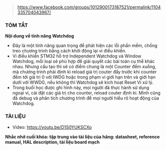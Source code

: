 > https://www.facebook.com/groups/1012900173187521/permalink/1104335704043967/

### TÓM TẮT 
**Nội dung về tính năng Watchdog**

- Đây là một tính năng quan trọng để phát hiện các lỗi phần mềm, chống treo chương trình bằng cách khởi động lại vi điều khiển.
- Vi điều khiển STM32 hỗ trợ Independent Watchdog và Window Watchdog, mỗi loại sẽ phù hợp để giải quyết các bài toán cụ thể khác nhau. Nhưng cấu tạo thì sẽ có điểm chung là một Counter đếm xuống, mà chương trình phải định kì reload giá trị couter đấy trước khi counter đếm tới giá trị 0 với IWDG hoặc trong phạm vi giới hạn trên và giới hạn dưới với WWDG, nếu không thì Watchdog sẽ kích hoạt Reset Vi xử lý.
- Trong buổi học được ghi hình này, mọi người đã thực hành sử dụng ngoại vi, cài đặt các giá trị cho counter, reload couter định kì. Mình cũng đã debug và phân tích chương trình để mọi người hiểu rõ hoạt động của Watchdog.

### TÀI LIỆU
+ Video: https://youtu.be/D1S0YUKSCXo
  
**Nhắc nhở cuối khóa: tập trung vào tài liệu của hãng: datasheet, reference manual, HAL description, tài liệu board mạch**
